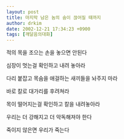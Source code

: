 ```yaml
---
layout: post
title: 마지막 남은 놈의 숨이 끊어질 때까지
author: drkim
date: 2002-12-21 17:34:23 +0900
tags: [깨달음의대화]
---
```

적의 목을 조으는 손을 놓으면 안된다
  
심장이 멋는걸 확인하고 내려 놓아라
  
다리 붙잡고 목숨을 애걸하는 새끼들을 놔주지 마라
  
바로 칼로 대가리를 후려쳐라
  
목이 떨어지는걸 확인하고 칼을 내려놓아라
  
우리는 더 강해지고 더 악독해져야 한다
  
죽이지 않은면 우리가 죽는다